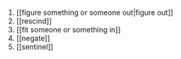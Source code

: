 1. [[figure something or someone out|figure out]]
2. [[rescind]]
3. [[fit someone or something in]]
4. [[negate]]
5. [[sentinel]]